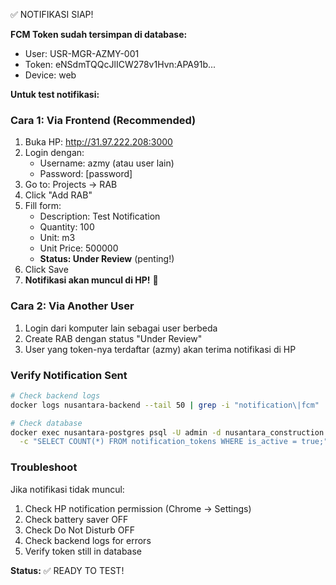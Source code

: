 ✅ NOTIFIKASI SIAP!

**FCM Token sudah tersimpan di database:**
- User: USR-MGR-AZMY-001
- Token: eNSdmTQQcJlICW278v1Hvn:APA91b...
- Device: web

**Untuk test notifikasi:**

### Cara 1: Via Frontend (Recommended)
1. Buka HP: http://31.97.222.208:3000
2. Login dengan:
   - Username: azmy (atau user lain)
   - Password: [password]
3. Go to: Projects → RAB
4. Click "Add RAB"
5. Fill form:
   - Description: Test Notification
   - Quantity: 100
   - Unit: m3
   - Unit Price: 500000
   - **Status: Under Review** (penting!)
6. Click Save
7. **Notifikasi akan muncul di HP!** 🎉

### Cara 2: Via Another User
1. Login dari komputer lain sebagai user berbeda
2. Create RAB dengan status "Under Review"
3. User yang token-nya terdaftar (azmy) akan terima notifikasi di HP

### Verify Notification Sent
```bash
# Check backend logs
docker logs nusantara-backend --tail 50 | grep -i "notification\|fcm"

# Check database
docker exec nusantara-postgres psql -U admin -d nusantara_construction \
  -c "SELECT COUNT(*) FROM notification_tokens WHERE is_active = true;"
```

### Troubleshoot
Jika notifikasi tidak muncul:
1. Check HP notification permission (Chrome → Settings)
2. Check battery saver OFF
3. Check Do Not Disturb OFF
4. Check backend logs for errors
5. Verify token still in database

**Status:** ✅ READY TO TEST!
